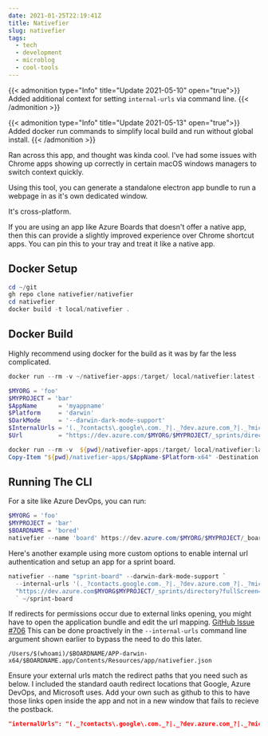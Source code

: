 ```yaml
---
date: 2021-01-25T22:19:41Z
title: Nativefier
slug: nativefier
tags:
  - tech
  - development
  - microblog
  - cool-tools
---
```


{{< admonition type="Info" title="Update 2021-05-10" open="true">}}
Added additional context for setting `internal-urls` via command line.
{{< /admonition >}}

{{< admonition type="Info" title="Update 2021-05-13" open="true">}}
Added docker run commands to simplify local build and run without global install.
{{< /admonition >}}

Ran across this app, and thought was kinda cool.
I've had some issues with Chrome apps showing up correctly in certain macOS windows managers to switch context quickly.

Using this tool, you can generate a standalone electron app bundle to run a webpage in as it's own dedicated window.

It's cross-platform.

If you are using an app like Azure Boards that doesn't offer a native app, then this can provide a slightly improved experience over Chrome shortcut apps.
You can pin this to your tray and treat it like a native app.

## Docker Setup

```powershell
cd ~/git
gh repo clone nativefier/nativefier
cd nativefier
docker build -t local/nativefier .
```

## Docker Build

Highly recommend using docker for the build as it was by far the less complicated.

```powershell
docker run --rm -v ~/nativefier-apps:/target/ local/nativefier:latest --help

$MYORG = 'foo'
$MYPROJECT = 'bar'
$AppName      = 'myappname'
$Platform     = 'darwin'
$DarkMode     = '--darwin-dark-mode-support'
$InternalUrls = '(._?contacts\.google\.com._?|._?dev.azure.com_?|._?microsoft.com_?|._?login.microsoftonline.com_?|._?azure.com_?|._?vssps.visualstudio.com._?)'
$Url          = "https://dev.azure.com/$MYORG/$MYPROJECT/_sprints/directory?fullScreen=true/"

docker run --rm -v  ${pwd}/nativefier-apps:/target/ local/nativefier:latest --name $AppName --platform $Platform $DarkMode --internal-urls $InternalUrls $Url /target/
Copy-Item "${pwd}/nativefier-apps/$AppName-$Platform-x64" -Destination (Join-Path $ENV:HOME 'nativefier-apps') -Recurse -Force
```

## Running The CLI

For a site like Azure DevOps, you can run:

```powershell
$MYORG = 'foo'
$MYPROJECT = 'bar'
$BOARDNAME = 'bored'
nativefier --name 'board' https://dev.azure.com/$MYORG/$MYPROJECT/_boards/board/t/$BOARDNAME/Backlog%20items/?fullScreen=true ~/$BOARDNAME
```

Here's another example using more custom options to enable internal url authentication and setup an app for a sprint board.

```powershell
nativefier --name "sprint-board" --darwin-dark-mode-support `
  --internal-urls '(._?contacts.google.com._?|._?dev.azure.com_?|._?microsoft.com_?|._?login.microsoftonline.com_?|._?azure.com_?|._?vssps.visualstudio.com._?)' `
  "https://dev.azure.com$MYORG$MYPROJECT/_sprints/directory?fullScreen=true"
  ` ~/sprint-board
```

If redirects for permissions occur due to external links opening, you might have to open the application bundle and edit the url mapping. [GitHub Issue #706](https://github.com/jiahaog/nativefier/issues/706)
This can be done proactively in the `--internal-urls` command line argument shown earlier to bypass the need to do this later.

```text
/Users/$(whoami)/$BOARDNAME/APP-darwin-x64/$BOARDNAME.app/Contents/Resources/app/nativefier.json
```

Ensure your external urls match the redirect paths that you need such as below.
I included the standard oauth redirect locations that Google, Azure DevOps, and Microsoft uses.
Add your own such as github to this to have those links open inside the app and not in a new window that fails to recieve the postback.

```json
"internalUrls": "(._?contacts\.google\.com._?|._?dev.azure.com_?|._?microsoft.com_?|._?login.microsoftonline.com_?|._?azure.com_?|._?vssps.visualstudio.com._?)",
```
